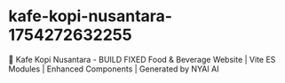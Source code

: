 # kafe-kopi-nusantara-1754272632255
🔧 Kafe Kopi Nusantara - BUILD FIXED Food &amp; Beverage Website | Vite ES Modules | Enhanced Components | Generated by NYAI AI
